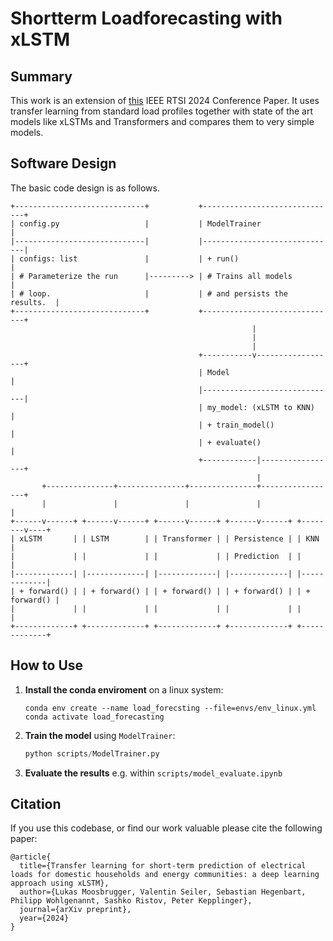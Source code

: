# Shortterm Loadforecasting with xLSTM

## Summary

This work is an extension of [this](https://arxiv.org/abs/2407.08434) IEEE RTSI 2024 Conference Paper.
It uses transfer learning from standard load profiles together with state of the art models like xLSTMs and Transformers and compares them to very simple models.

## Software Design

The basic code design is as follows.
```
+-----------------------------+           +------------------------------+
| config.py                   |           | ModelTrainer                 |
|-----------------------------|           |------------------------------|
| configs: list               |           | + run()                      |
| # Parameterize the run      |---------> | # Trains all models          |           
| # loop.                     |           | # and persists the results.  |
+-----------------------------+           +------------------------------+
                                                      |
                                                      |
                                                      |
                                          +-----------v------------------+
                                          | Model                        |
                                          |------------------------------|
                                          | my_model: (xLSTM to KNN)     |
                                          | + train_model()              |
                                          | + evaluate()                 |
                                          +------------|-----------------+
                                                       |
       +---------------+---------------+---------------+-----------------+
       |               |               |               |                 | 
+------v------+ +------v------+ +------v------+ +------v------+ +--------v----+ 
| xLSTM       | | LSTM        | | Transformer | | Persistence | | KNN         |
|             | |             | |             | | Prediction  | |             |
|-------------| |-------------| |-------------| |-------------| |-------------|
| + forward() | | + forward() | | + forward() | | + forward() | | + forward() |
|             | |             | |             | |             | |             |
+-------------+ +-------------+ +-------------+ +-------------+ +-------------+
```

<!-- ## Components: todo! -->

## How to Use

1. **Install the conda enviroment** on a linux system:
    ```
    conda env create --name load_forecsting --file=envs/env_linux.yml
    conda activate load_forecasting
    ```

2. **Train the model** using `ModelTrainer`:
    ```python
    python scripts/ModelTrainer.py
    ```

3. **Evaluate the results** e.g. within `scripts/model_evaluate.ipynb`

## Citation

If you use this codebase, or find our work valuable please cite the following paper:

```
@article{
  title={Transfer learning for short-term prediction of electrical loads for domestic households and energy communities: a deep learning approach using xLSTM},
  author={Lukas Moosbrugger, Valentin Seiler, Sebastian Hegenbart, Philipp Wohlgenannt, Sashko Ristov, Peter Kepplinger},
  journal={arXiv preprint},
  year={2024}
}
```

